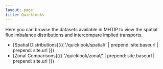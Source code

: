 ```yaml
---
layout: page
title: Quicklooks
---
```


Here you can browse the datasets available in MHTIP to view the spatial flux imbalance distributions and intercompare implied transports.

* [Spatial Distributions]({{ '/quicklook/spatial/' | prepend: site.baseurl | prepend: site.url }})
* [Zonal Comparisons]({{ '/quicklook/zonal/' | prepend: site.baseurl | prepend: site.url }})

